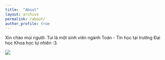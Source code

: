 ```yaml
---
title:  "About"
layout: archive
permalink: /about/
author_profile: true
---
```


Xin chào mọi người. Tui là một sinh viên ngành Toán - Tin học tại trường Đại học Khoa học tự nhiên :3.

![](https://c.tenor.com/TpBOrtlmO8EAAAAC/pokemon-detective-pikachu.gif)